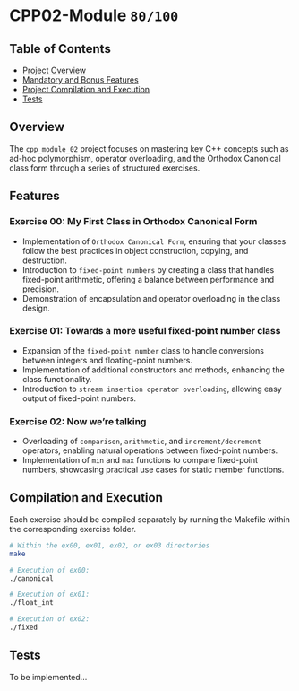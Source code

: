 # CPP02-Module `80/100`

## Table of Contents
- [Project Overview](#overview)
- [Mandatory and Bonus Features](#features)
- [Project Compilation and Execution](#compilation-and-execution)
- [Tests](#Tests)

## Overview

The `cpp_module_02` project focuses on mastering key C++ concepts such as ad-hoc polymorphism, operator overloading, and the Orthodox Canonical class form through a series of structured exercises.

## Features

### Exercise 00: My First Class in Orthodox Canonical Form
* Implementation of `Orthodox Canonical Form`, ensuring that your classes follow the best practices in object construction, copying, and destruction.
* Introduction to `fixed-point numbers` by creating a class that handles fixed-point arithmetic, offering a balance between performance and precision.
* Demonstration of encapsulation and operator overloading in the class design.

### Exercise 01: Towards a more useful fixed-point number class
* Expansion of the `fixed-point number` class to handle conversions between integers and floating-point numbers.
* Implementation of additional constructors and methods, enhancing the class functionality.
* Introduction to `stream insertion operator overloading`, allowing easy output of fixed-point numbers.

### Exercise 02: Now we’re talking
* Overloading of `comparison`, `arithmetic`, and `increment/decrement` operators, enabling natural operations between fixed-point numbers.
* Implementation of `min` and `max` functions to compare fixed-point numbers, showcasing practical use cases for static member functions.

<!--### Exercise 03: BSP
* Application of the `fixed-point number` class in a practical problem: determining if a point lies inside a triangle using Binary Space Partitioning (BSP).
* Creation of a `Point` class and implementation of a function to perform point-in-triangle tests, reinforcing understanding of geometric algorithms.-->

## Compilation and Execution
Each exercise should be compiled separately by running the Makefile within the corresponding exercise folder.
```bash
# Within the ex00, ex01, ex02, or ex03 directories
make

# Execution of ex00:
./canonical

# Execution of ex01:
./float_int

# Execution of ex02:
./fixed

```

## Tests
To be implemented...  
